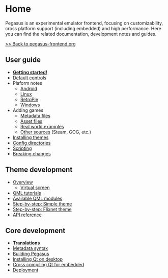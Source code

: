 # Home

Pegasus is an experimental emulator frontend, focusing on customizability, cross platform support (including embedded) and high performance. Here you can find the related documentation, development notes and guides.

[&gt;&gt; Back to pegasus-frontend.org](http://pegasus-frontend.org/)


## User guide

- [**Getting started!**](user-guide/getting-started.md)
- [Default controls](user-guide/controls.md)
- Plaform notes
    - [Android](user-guide/platform-android.md)
    - [Linux](user-guide/platform-linux.md)
    - [RetroPie](user-guide/platform-retropie.md)
    - [Windows](user-guide/platform-windows.md)
- Adding games
    - [Metadata files](user-guide/meta-files.md)
    - [Asset files](user-guide/meta-assets.md)
    - [Real world examples](user-guide/meta-examples.md)
    - [Other sources](user-guide/meta-sources.md) (Steam, GOG, etc.)
- [Installing themes](user-guide/installing-themes.md)
- [Config directories](user-guide/config-dirs.md)
- [Scripting](user-guide/scripting.md)
- [Breaking changes](user-guide/breaking-changes.md)

## Theme development

- [Overview](themes/overview.md)
    - [Virtual screen](themes/virtual-screen.md)
- [QML tutorials](themes/qml-tutorials.md)
- [Available QML modules](themes/qml-modules.md)
- [Step-by-step: Simple theme](themes/example-simple-intro.md)
- [Step-by-step: Flixnet theme](themes/example-flixnet-intro.md)
- [API reference](themes/api.md)

## Core development

- [**Translations**](dev/translate.md)
- [Metadata syntax](dev/meta-syntax.md)
- [Building Pegasus](dev/build.md)
- [Installing Qt on desktop](dev/install-qt.md)
- [Cross compiling Qt for embedded](dev/cross-compile-qt.md)
- [Deployment](dev/deploy.md)
